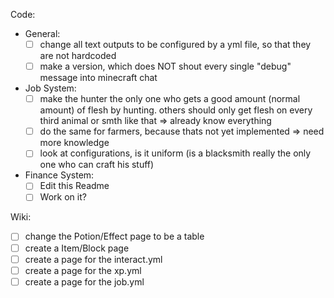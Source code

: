 Code:
 - General:
   - [ ] change all text outputs to be configured by a yml file, so that they are not hardcoded
   - [ ] make a version, which does NOT shout every single "debug" message into minecraft chat
 - Job System:
   - [ ] make the hunter the only one who gets a good amount (normal amount) of flesh by hunting. others should only get flesh on every third animal or smth like that => already know everything
   - [ ] do the same for farmers, because thats not yet implemented => need more knowledge
   - [ ] look at configurations, is it uniform (is a blacksmith really the only one who can craft his stuff)
 - Finance System:
   - [ ] Edit this Readme
   - [ ] Work on it?
 
Wiki:
 - [ ] change the Potion/Effect page to be a table
 - [ ] create a Item/Block page
 - [ ] create a page for the interact.yml
 - [ ] create a page for the xp.yml
 - [ ] create a page for the job.yml
